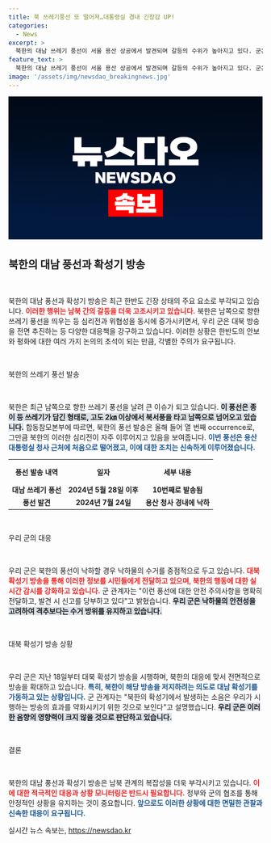 ```yaml
---
title: 북 쓰레기풍선 또 떨어져…대통령실 경내 긴장감 UP!
categories:
  - News
excerpt: >
  북한의 대남 쓰레기 풍선이 서울 용산 상공에서 발견되며 갈등의 수위가 높아지고 있다. 군은 나흘째 대북 확성기를 가동하고 있지만, 북한은 소음 방출로 대응 중이다. 서로의 방송을 방해하려는 이 긴장 상황에서 어떤 결과가 기다리고 있을까? 클릭해서 더 알아보세요!
feature_text: >
  북한의 대남 쓰레기 풍선이 서울 용산 상공에서 발견되며 갈등의 수위가 높아지고 있다. 군은 나흘째 대북 확성기를 가동하고 있지만, 북한은 소음 방출로 대응 중이다. 서로의 방송을 방해하려는 이 긴장 상황에서 어떤 결과가 기다리고 있을까? 클릭해서 더 알아보세요!
image: '/assets/img/newsdao_breakingnews.jpg'
---
```


<p><img src="/assets/img/newsdao_breakingnews.jpg" alt="cryptoinkorea 속보" /></p>

<h2 data-ke-size="size26">북한의 대남 풍선과 확성기 방송</h2>

<p data-ke-size="size16">&nbsp;</p>

<p>북한의 대남 풍선과 확성기 방송은 최근 한반도 긴장 상태의 주요 요소로 부각되고 있습니다. <b><span style="color: #ee2323;">이러한 행위는 남북 간의 갈등을 더욱 고조시키고 있습니다.</span></b> 북한은 남쪽으로 향한 쓰레기 풍선을 띄우는 등 심리전과 위협성을 동시에 증가시키면서, 우리 군은 대북 방송을 전면 추진하는 등 다양한 대응책을 강구하고 있습니다. 이러한 상황은 한반도의 안보와 평화에 대한 여러 가지 논의의 초석이 되는 만큼, 각별한 주의가 요구됩니다.</p>

<p data-ke-size="size16">&nbsp;</p>

<p>북한의 쓰레기 풍선 발송</p>

<p data-ke-size="size16">&nbsp;</p>

<p>북한은 최근 남쪽으로 향한 쓰레기 풍선을 날려 큰 이슈가 되고 있습니다. <b><span style="background-color: #21538527;">이 풍선은 종이 등 쓰레기가 담긴 형태로, 고도 2㎞ 이상에서 북서풍을 타고 남쪽으로 넘어오고 있습니다.</span></b> 합동참모본부에 따르면, 북한의 풍선 발송은 올해 들어 열 번째 occurrence로, 그만큼 북한의 이러한 심리전이 자주 이루어지고 있음을 보여줍니다. <b><span style="color: #1a5490;">이번 풍선은 용산 대통령실 청사 근처에 처음으로 떨어졌고, 이에 대한 조치는 신속하게 이루어졌습니다.</span></b></p>

<table style="width:100%; border-collapse:collapse;">
  <tr>
    <th style="text-align: center; height: 40px;">풍선 발송 내역</th>
    <th style="text-align: center; height: 40px;">일자</th>
    <th style="text-align: center; height: 40px;">세부 내용</th>
  </tr>
  <tr>
    <td style="text-align: center; height: 17px;"><b>대남 쓰레기 풍선</b></td>
    <td style="text-align: center; height: 17px;"><b>2024년 5월 28일 이후</b></td>
    <td style="text-align: center; height: 17px;"><b>10번째로 발송됨</b></td>
  </tr>
  <tr>
    <td style="text-align: center; height: 17px;"><b>풍선 발견</b></td>
    <td style="text-align: center; height: 17px;"><b>2024년 7월 24일</b></td>
    <td style="text-align: center; height: 17px;"><b>용산 청사 경내에 낙하</b></td>
  </tr>
</table>

<p data-ke-size="size16">&nbsp;</p>

<p>우리 군의 대응</p>

<p data-ke-size="size16">&nbsp;</p>

<p>우리 군은 북한의 풍선이 낙하할 경우 낙하물의 수거를 중점적으로 두고 있습니다. <b><span style="color: #ee2323;">대북 확성기 방송을 통해 이러한 정보를 시민들에게 전달하고 있으며, 북한의 행동에 대한 실시간 감시를 강화하고 있습니다.</span></b> 군 관계자는 "이런 풍선에 대한 안전 주의사항을 명확히 전달하고, 발견 시 신고를 당부하고 있다"고 밝혔습니다. <b><span style="background-color: #21538527;">우리 군은 낙하물의 안전성을 고려하여 격추보다는 수거 방위를 유지하고 있습니다.</span></b></p>

<p data-ke-size="size16">&nbsp;</p>

<p>대북 확성기 방송 상황</p>

<p data-ke-size="size16">&nbsp;</p>

<p>우리 군은 지난 18일부터 대북 확성기 방송을 시행하며, 북한의 대응에 맞서 전면적으로 방송을 확대하고 있습니다. <b><span style="color: #1a5490;">특히, 북한이 해당 방송을 저지하려는 의도로 대남 확성기를 가동하고 있는 상황입니다.</span></b> 군 관계자는 "북한의 확성기에서 발생하는 소음은 우리가 시행하는 방송의 효과를 약화시키기 위한 것으로 보인다"고 설명했습니다. <b><span style="background-color: #21538527;">우리 군은 이러한 음향의 영향력이 크지 않을 것으로 판단하고 있습니다.</span></b></p>

<p data-ke-size="size16">&nbsp;</p>

<p>결론</p>

<p data-ke-size="size16">&nbsp;</p>

<p>북한의 대남 풍선과 확성기 방송은 남북 관계의 복잡성을 더욱 부각시키고 있습니다. <b><span style="color: #ee2323;">이에 대한 적극적인 대응과 상황 모니터링은 반드시 필요합니다.</span></b> 정부와 군의 협조를 통해 안정적인 상황을 유지하는 것이 중요합니다. <b><span style="color: #1a5490;">앞으로도 이러한 상황에 대한 면밀한 관찰과 신속한 대응이 요구됩니다.</span></b> </p>
실시간 뉴스 속보는, <a href="https://newsdao.kr" rel="dofollow">https://newsdao.kr</a>


